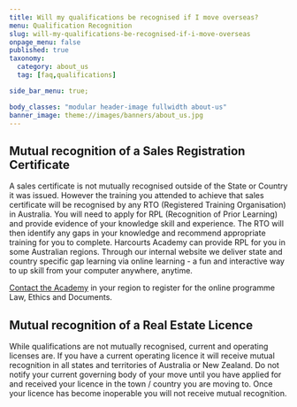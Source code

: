 ```yaml
---
title: Will my qualifications be recognised if I move overseas?
menu: Qualification Recognition
slug: will-my-qualifications-be-recognised-if-i-move-overseas
onpage_menu: false
published: true
taxonomy:
  category: about_us
  tag: [faq,qualifications]

side_bar_menu: true;

body_classes: "modular header-image fullwidth about-us"
banner_image: theme://images/banners/about_us.jpg
---
```


## Mutual recognition of a Sales Registration Certificate
A sales certificate is not mutually recognised outside of the State or Country it was issued. However the training you attended to achieve that sales certificate will be recognised by any RTO (Registered Training Organisation) in Australia. You will need to apply for RPL (Recognition of Prior Learning) and provide evidence of your knowledge skill and experience. The RTO will then identify any gaps in your knowledge and recommend appropriate training for you to complete. Harcourts Academy can provide RPL for you in some Australian regions. Through our internal website we deliver state and country specific gap learning via online learning - a fun and interactive way to up skill from your computer anywhere, anytime.

[Contact the Academy](/about-us/contact-us) in your region to register for the online programme Law, Ethics and Documents.

## Mutual recognition of a Real Estate Licence
While qualifications are not mutually recognised, current and operating licenses are. If you have a current operating licence it will receive mutual recognition in all states and territories of Australia or New Zealand. Do not notify your current governing body of your move until you have applied for and received your licence in the town / country you are moving to. Once your licence has become inoperable you will not receive mutual recognition.
